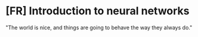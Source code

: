 # [FR] Introduction to neural networks

"The world is nice, and things are going to behave the way they always do."
